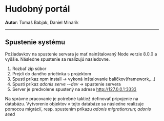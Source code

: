 # Hudobný portál

**Autor**: Tomaš Babjak, Daniel Minarik

---

## Spustenie systému
Požiadavkov na spustenie servara je mať nainštalovaný Node verzie 8.0.0 a vyššie. Následne spustenie sa realizujú nasledovne.

1. Rozbaľ zip súbor
2. Prejdi do daného priečinka s projektom
3. Spusti príkaz npm install -> vykoná inštalovanie balíčkov(framework,...)
4. Spusti príkaz *adonis serve --dev* -> spustenie servera
5. Server je predvolene spustený na adrese http://127.0.0.1:3333

Na správne pracovanie je potrebné taktiež definovať pripojenie na databázu. Vytvorenie objektov v tejto databáze sa následne realizuje pomocou migrácií, resp. spustením príkazu *adonis migration:run*; *adonis seed*
